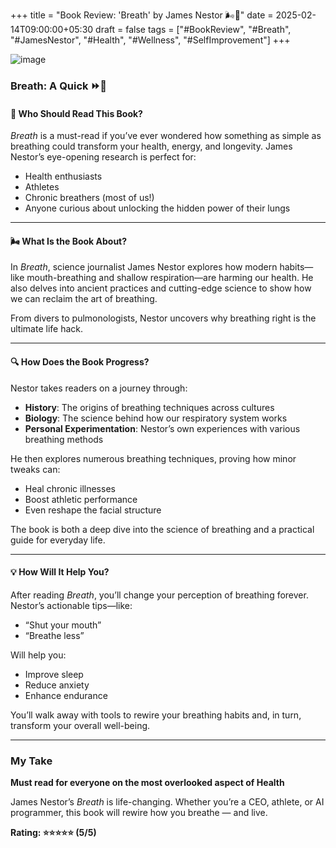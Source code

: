 +++
title = "Book Review: 'Breath' by James Nestor 🌬️📖"
date = 2025-02-14T09:00:00+05:30
draft = false
tags = ["#BookReview", "#Breath", "#JamesNestor", "#Health", "#Wellness", "#SelfImprovement"]
+++

![image](Book.jpg)

### Breath: A Quick ⏩📖

#### 🌟 **Who Should Read This Book?**

_Breath_ is a must-read if you’ve ever wondered how something as simple as breathing could transform your health, energy, and longevity. James Nestor’s eye-opening research is perfect for:

- Health enthusiasts  
- Athletes  
- Chronic breathers (most of us!)  
- Anyone curious about unlocking the hidden power of their lungs  

---

#### 🌬️ **What Is the Book About?**

In _Breath_, science journalist James Nestor explores how modern habits—like mouth-breathing and shallow respiration—are harming our health. He also delves into ancient practices and cutting-edge science to show how we can reclaim the art of breathing.

From divers to pulmonologists, Nestor uncovers why breathing right is the ultimate life hack.

---

#### 🔍 **How Does the Book Progress?**

Nestor takes readers on a journey through:

- **History**: The origins of breathing techniques across cultures  
- **Biology**: The science behind how our respiratory system works  
- **Personal Experimentation**: Nestor’s own experiences with various breathing methods  

He then explores numerous breathing techniques, proving how minor tweaks can:

- Heal chronic illnesses  
- Boost athletic performance  
- Even reshape the facial structure  

The book is both a deep dive into the science of breathing and a practical guide for everyday life.

---

#### 💡 **How Will It Help You?**

After reading _Breath_, you’ll change your perception of breathing forever. Nestor’s actionable tips—like:

- “Shut your mouth”  
- “Breathe less”  

Will help you:

- Improve sleep  
- Reduce anxiety  
- Enhance endurance  

You’ll walk away with tools to rewire your breathing habits and, in turn, transform your overall well-being.

---

### **My Take**

**Must read for everyone on the most overlooked aspect of Health**

James Nestor’s _Breath_ is life-changing. Whether you’re a CEO, athlete, or AI programmer, this book will rewire how you breathe — and live.

**Rating: ⭐⭐⭐⭐⭐ (5/5)**
